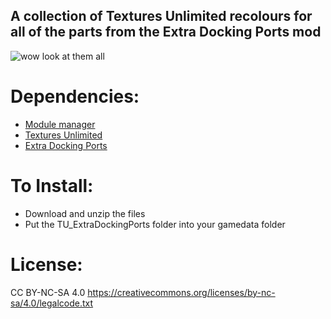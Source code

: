 ## A collection of Textures Unlimited recolours for all of the parts from the Extra Docking Ports mod

![wow look at them all](https://i.imgur.com/nuo8IfB.png)

# Dependencies:
- [Module manager](https://forum.kerbalspaceprogram.com/topic/50533-18x-112x-module-manager-423-july-03th-2023-fireworks-season/)
- [Textures Unlimited](https://forum.kerbalspaceprogram.com/topic/167450-19x-textures-unlimited-pbr-shader-texture-set-and-model-loading-api/)
- [Extra Docking Ports](https://forum.kerbalspaceprogram.com/topic/206349-112x-extra-docking-ports-docking-ports-with-parachute-attachment-points-and-1875m-docking-port-version-130-bug-fixes/)

# To Install:
- Download and unzip the files
- Put the TU_ExtraDockingPorts folder into your gamedata folder

# License:
CC BY-NC-SA 4.0
https://creativecommons.org/licenses/by-nc-sa/4.0/legalcode.txt
